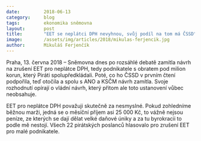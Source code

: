```yaml
---
date:         2018-06-13
category:     blog
tags:         ekonomika sněmovna
layout:       post
title:        "EET se neplátci DPH nevyhnou, svůj podíl na tom má ČSSD"
image:        /assets/img/articles/2018/mikulas-ferjencik.jpg
author:       Mikuláš Ferjenčík
---
```


Praha, 13. června 2018 – Sněmovna dnes po rozsáhlé debatě zamítla návrh na zrušení EET pro neplátce DPH, tedy podnikatele s obratem pod milion korun, který Piráti spolupředkládali. Poté, co ho ČSSD v prvním čtení podpořila, teď otočila a spolu s ANO a KSČM návrh zamítla. Svoje rozhodnutí opírají o vládní návrh, který přitom ale toto ustanovení vůbec neobsahuje.

EET pro neplátce DPH považuji skutečně za nesmyslné. Pokud zohledníme běžnou marži, jedná se o měsíční příjem asi 25 000 Kč, to vážně nejsou peníze, ze kterých se dají dělat velké daňové úniky a za tu byrokracii to podle mě nestojí. Všech 22 pirátských poslanců hlasovalo pro zrušení EET pro malé podnikatele.

